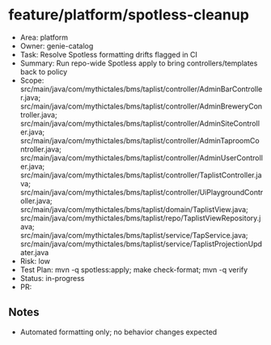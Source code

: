# feature/platform/spotless-cleanup

- Area: platform
- Owner: genie-catalog
- Task: Resolve Spotless formatting drifts flagged in CI
- Summary: Run repo-wide Spotless apply to bring controllers/templates back to policy
- Scope: src/main/java/com/mythictales/bms/taplist/controller/AdminBarController.java; src/main/java/com/mythictales/bms/taplist/controller/AdminBreweryController.java; src/main/java/com/mythictales/bms/taplist/controller/AdminSiteController.java; src/main/java/com/mythictales/bms/taplist/controller/AdminTaproomController.java; src/main/java/com/mythictales/bms/taplist/controller/AdminUserController.java; src/main/java/com/mythictales/bms/taplist/controller/TaplistController.java; src/main/java/com/mythictales/bms/taplist/controller/UiPlaygroundController.java; src/main/java/com/mythictales/bms/taplist/domain/TaplistView.java; src/main/java/com/mythictales/bms/taplist/repo/TaplistViewRepository.java; src/main/java/com/mythictales/bms/taplist/service/TapService.java; src/main/java/com/mythictales/bms/taplist/service/TaplistProjectionUpdater.java
- Risk: low
- Test Plan: mvn -q spotless:apply; make check-format; mvn -q verify
- Status: in-progress
- PR: <tbd>

## Notes
- Automated formatting only; no behavior changes expected
